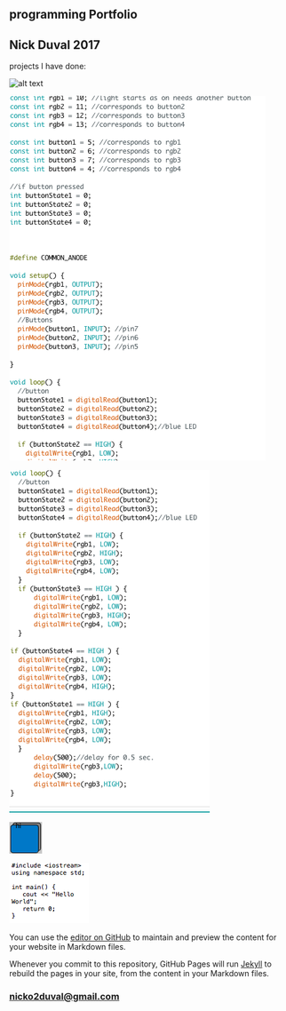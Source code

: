 ## programming Portfolio
## Nick Duval 2017
 
projects I have done:

![alt text](https://github.com/NickDuval/programmingPortfolio/blob/master/calculator.png)

![alt text](https://github.com/NickDuval/programmingPortfolio/blob/master/test1.png)

![alt text](https://github.com/NickDuval/programmingPortfolio/blob/master/test2.png)

![alt text](https://github.com/NickDuval/programmingPortfolio/blob/master/button.png)

![alt text](https://github.com/NickDuval/programmingPortfolio/blob/master/helloWorld.png)

You can use the [editor on GitHub](https://github.com/NickDuval/programmingPortfolio/edit/master/README.md) to maintain and preview the content for your website in Markdown files.

Whenever you commit to this repository, GitHub Pages will run [Jekyll](https://jekyllrb.com/) to rebuild the pages in your site, from the content in your Markdown files.

### nicko2duval@gmail.com
